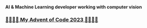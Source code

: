 #### AI & Machine Learning developer working with computer vision  
 
### [🎄🎅🎁🎄 My Advent of Code 2023 🎄🎁🎅🎄](https://github.com/Andreas-Svensson/advent_of_code/tree/main/2023)  
